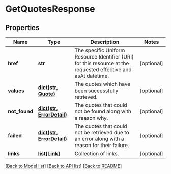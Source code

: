 # GetQuotesResponse


## Properties
Name | Type | Description | Notes
------------ | ------------- | ------------- | -------------
**href** | **str** | The specific Uniform Resource Identifier (URI) for this resource at the requested effective and asAt datetime. | [optional] 
**values** | [**dict(str, Quote)**](Quote.md) | The quotes which have been successfully retrieved. | [optional] 
**not_found** | [**dict(str, ErrorDetail)**](ErrorDetail.md) | The quotes that could not be found along with a reason why. | [optional] 
**failed** | [**dict(str, ErrorDetail)**](ErrorDetail.md) | The quotes that could not be retrieved due to an error along with a reason for their failure. | [optional] 
**links** | [**list[Link]**](Link.md) | Collection of links. | [optional] 

[[Back to Model list]](../README.md#documentation-for-models) [[Back to API list]](../README.md#documentation-for-api-endpoints) [[Back to README]](../README.md)


